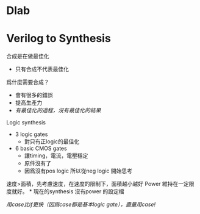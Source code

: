# Dlab

# Verilog to Synthesis

合成是在做最佳化
+	只有合成不代表最佳化

爲什麼需要合成？
+	會有很多的錯誤
+	提高生產力
+	*有最佳化的過程，沒有最佳化的結果*

Logic synthesis
+	3 logic gates
	*	對只有正logic的最佳化
+	6 basic CMOS gates
	*	讓timing，電流，電壓穩定
	*	原件沒有了
	*	因爲沒有pos logic 所以從neg logic 開始思考

速度>面積，先考慮速度，在速度的限制下，面積越小越好
Power 維持在一定限度就好。
	*	現在的synthesis 沒有power 的設定檔

*用case比if更快（因爲case都是基本logic gate），盡量用case!*


